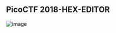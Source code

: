 ## PicoCTF 2018-HEX-EDITOR

![image](https://user-images.githubusercontent.com/60177793/89198009-293a0600-d5ca-11ea-9925-d3b7e6cf17fa.png)



